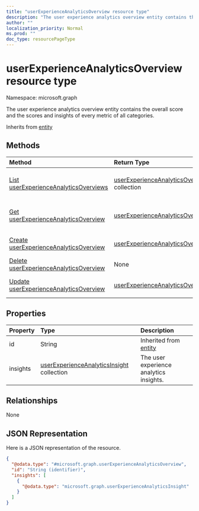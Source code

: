 ```yaml
---
title: "userExperienceAnalyticsOverview resource type"
description: "The user experience analytics overview entity contains the overall score and the scores and insights of every metric of all categories."
author: ""
localization_priority: Normal
ms.prod: ""
doc_type: resourcePageType
---
```


# userExperienceAnalyticsOverview resource type


Namespace: microsoft.graph

The user experience analytics overview entity contains the overall score and the scores and insights of every metric of all categories.


Inherits from [entity](../resources/entity.md)

## Methods
|Method|Return Type|Description|
|:---|:---|:---|
|[List userExperienceAnalyticsOverviews](../api/intune-devices-userexperienceanalyticsoverview-list.md)|[userExperienceAnalyticsOverview](../resources/intune-devices-userexperienceanalyticsoverview.md) collection|List properties and relationships of the [userExperienceAnalyticsOverview](../resources/userexperienceanalyticsoverview.md) objects.|
|[Get userExperienceAnalyticsOverview](../api/intune-devices-userexperienceanalyticsoverview-get.md)|[userExperienceAnalyticsOverview](../resources/intune-devices-userexperienceanalyticsoverview.md)|Read properties and relationships of the [userExperienceAnalyticsOverview](../resources/intune-devices-userexperienceanalyticsoverview.md) object.|
|[Create userExperienceAnalyticsOverview](../api/intune-devices-userexperienceanalyticsoverview-create.md)|[userExperienceAnalyticsOverview](../resources/intune-devices-userexperienceanalyticsoverview.md)|Create a new [userExperienceAnalyticsOverview](../resources/intune-devices-userexperienceanalyticsoverview.md) object.|
|[Delete userExperienceAnalyticsOverview](../api/intune-devices-userexperienceanalyticsoverview-delete.md)|None|Deletes a [userExperienceAnalyticsOverview](../resources/intune-devices-userexperienceanalyticsoverview.md).|
|[Update userExperienceAnalyticsOverview](../api/intune-devices-userexperienceanalyticsoverview-update.md)|[userExperienceAnalyticsOverview](../resources/intune-devices-userexperienceanalyticsoverview.md)|Update the properties of a [userExperienceAnalyticsOverview](../resources/intune-devices-userexperienceanalyticsoverview.md) object.|

## Properties
|Property|Type|Description|
|:---|:---|:---|
|id|String| Inherited from [entity](../resources/entity.md)|
|insights|[userExperienceAnalyticsInsight](../resources/intune-devices-userexperienceanalyticsinsight.md) collection|The user experience analytics insights.|

## Relationships
None

## JSON Representation
Here is a JSON representation of the resource.
<!-- {
  "blockType": "resource",
  "keyProperty": "id",
  "@odata.type": "microsoft.graph.userExperienceAnalyticsOverview",
  "baseType": "microsoft.graph.entity",
  "openType": false
}
-->
``` json
{
  "@odata.type": "#microsoft.graph.userExperienceAnalyticsOverview",
  "id": "String (identifier)",
  "insights": [
    {
      "@odata.type": "microsoft.graph.userExperienceAnalyticsInsight"
    }
  ]
}
```

